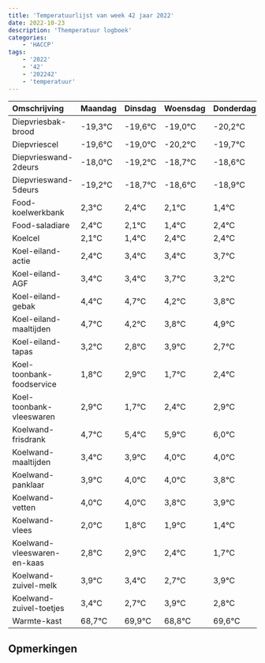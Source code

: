 ```yaml
---
title: 'Temperatuurlijst van week 42 jaar 2022'
date: 2022-10-23
description: 'Themperatuur logboek'
categories:
    - 'HACCP'
tags:
    - '2022'
    - '42'
    - '202242'
    - 'temperatuur'
---
```

|Omschrijving|Maandag|Dinsdag|Woensdag|Donderdag|Vrijdag|Zaterdag|Zondag|
|:---|:---|:---|:---|:---|:---|:---|:---|
|Diepvriesbak-brood|-19,3°C|-19,6°C|-19,0°C|-20,2°C|-19,7°C|-19,6°C|-19,9°C|
|Diepvriescel|-19,6°C|-19,0°C|-20,2°C|-19,7°C|-19,6°C|-19,9°C|-20,6°C|
|Diepvrieswand-2deurs|-18,0°C|-19,2°C|-18,7°C|-18,6°C|-18,9°C|-19,6°C|-18,6°C|
|Diepvrieswand-5deurs|-19,2°C|-18,7°C|-18,6°C|-18,9°C|-19,6°C|-18,6°C|-18,6°C|
|Food-koelwerkbank|2,3°C|2,4°C|2,1°C|1,4°C|2,4°C|2,4°C|2,7°C|
|Food-saladiare|2,4°C|2,1°C|1,4°C|2,4°C|2,4°C|2,7°C|2,2°C|
|Koelcel|2,1°C|1,4°C|2,4°C|2,4°C|2,7°C|2,2°C|1,8°C|
|Koel-eiland-actie|2,4°C|3,4°C|3,4°C|3,7°C|3,2°C|2,8°C|3,9°C|
|Koel-eiland-AGF|3,4°C|3,4°C|3,7°C|3,2°C|2,8°C|3,9°C|2,7°C|
|Koel-eiland-gebak|4,4°C|4,7°C|4,2°C|3,8°C|4,9°C|3,7°C|4,4°C|
|Koel-eiland-maaltijden|4,7°C|4,2°C|3,8°C|4,9°C|3,7°C|4,4°C|4,9°C|
|Koel-eiland-tapas|3,2°C|2,8°C|3,9°C|2,7°C|3,4°C|3,9°C|4,0°C|
|Koel-toonbank-foodservice|1,8°C|2,9°C|1,7°C|2,4°C|2,9°C|3,0°C|3,0°C|
|Koel-toonbank-vleeswaren|2,9°C|1,7°C|2,4°C|2,9°C|3,0°C|3,0°C|2,8°C|
|Koelwand-frisdrank|4,7°C|5,4°C|5,9°C|6,0°C|6,0°C|5,8°C|5,9°C|
|Koelwand-maaltijden|3,4°C|3,9°C|4,0°C|4,0°C|3,8°C|3,9°C|3,4°C|
|Koelwand-panklaar|3,9°C|4,0°C|4,0°C|3,8°C|3,9°C|3,4°C|2,7°C|
|Koelwand-vetten|4,0°C|4,0°C|3,8°C|3,9°C|3,4°C|2,7°C|3,9°C|
|Koelwand-vlees|2,0°C|1,8°C|1,9°C|1,4°C|0,7°C|1,9°C|0,8°C|
|Koelwand-vleeswaren-en-kaas|2,8°C|2,9°C|2,4°C|1,7°C|2,9°C|1,8°C|2,6°C|
|Koelwand-zuivel-melk|3,9°C|3,4°C|2,7°C|3,9°C|2,8°C|3,6°C|3,2°C|
|Koelwand-zuivel-toetjes|3,4°C|2,7°C|3,9°C|2,8°C|3,6°C|3,2°C|3,7°C|
|Warmte-kast|68,7°C|69,9°C|68,8°C|69,6°C|69,2°C|69,7°C|70,0°C|

## Opmerkingen


